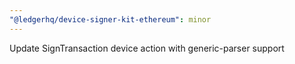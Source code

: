 ```yaml
---
"@ledgerhq/device-signer-kit-ethereum": minor
---
```


Update SignTransaction device action with generic-parser support
